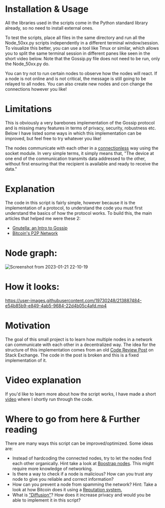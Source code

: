 # Installation & Usage
All the libraries used in the scripts come in the Python standard library already, so no need to install external ones.

To test the scripts, place all files in the same directory and run all the Node_50xx.py scripts independently in a different terminal window/session. To visualize this better, you can use a tool like Tmux or similar, which allows you to split the same terminal session in different panes like seen in the short video below. Note that the Gossip.py file does not need to be run, only the Node_50xx.py do.

You can try not to run certain nodes to observe how the nodes will react. If a node is not online and is not critical, the message is still going to be relayed to all nodes. You can also create new nodes and con change the connections however you like! 

# Limitations
This is obviously a very barebones implementation of the Gossip protocol and is missing many features in terms of privacy, security, robustness etc. Below I have listed some ways in which this implementation can be improved, but feel free to try whatever you like!

The nodes communicate with each other in a [connectionless](https://en.wikipedia.org/wiki/Connectionless_communication) way using the socket module. In very simple terms, it simply means that, "The device at one end of the communication transmits data addressed to the other, without first ensuring that the recipient is available and ready to receive the data."

# Explanation
The code in this script is fairly simple, however because it is the implementation of a protocol, to understand the code you must first understand the basics of how the protocol works. To build this, the main articles that helped me were these 2:
  - [Gnutella: an Intro to Gossip](https://nakamoto.com/gnutella/)
  - [Bitcoin's P2P Network](https://nakamoto.com/bitcoins-p2p-network/)

# Node graph:

![Screenshot from 2023-01-21 22-10-19](https://user-images.githubusercontent.com/19730248/213887302-bb7fb3ba-741c-43f9-bf4a-727b711286bb.png)

# How it looks:

https://user-images.githubusercontent.com/19730248/213887484-e54b85b9-e849-4ab5-9684-22d4b05c4afd.mp4

# Motivation
The goal of this small project is to learn how multiple nodes in a network can communicate with each other in a decentralized way. The idea for the structure of this implementation comes from an old [Code Review Post](https://codereview.stackexchange.com/questions/95671/gossip-algorithm-in-distributed-systems/282643#282643) on Stack Exchange. The code in the post is broken and this is a fixed implementation of it.

# Video explanation
If you'd like to learn more about how the script works, I have made a short [video](https://youtu.be/XR9BKhveduU) where I shortly run through the code. 

# Where to go from here & Further reading
There are many ways this script can be improved/optimized. Some ideas are:
  - Instead of hardcoding the connected nodes, try to let the nodes find each other organically. Hint take a look at [Boostrap nodes](https://nakamoto.com/bitcoins-p2p-network/#:~:text=protocol%20requires%20an-,bootstrap%20node,-to%20usher%20you). This might require more knowledge of networking.
  - Is there a way to check if a node is malicious? How can you trust any node to give you reliable and correct information?
  - How can you prevent a node from spamming the network? Hint: Take a look at how Bitcoin does it using a [Reputation system.](https://nakamoto.com/bitcoins-p2p-network/#:~:text=Bitcoin%20uses%20a-,reputation%20system,-to%20deal%20with)
  - What is ["Diffusion"](https://nakamoto.com/bitcoins-p2p-network/#:~:text=a%20method%20called-,diffusion,-.%20In%20diffusion%2C%20instead)? How does it increase privacy and would you be able to implement it in this script?

